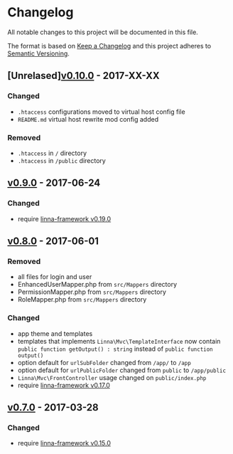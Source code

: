 
# Changelog

All notable changes to this project will be documented in this file.

The format is based on [Keep a Changelog](http://keepachangelog.com/) 
and this project adheres to [Semantic Versioning](http://semver.org/).

## [Unrelased][v0.10.0](https://github.com/s3b4stian/linna-app/compare/v0.9.0...v0.10.0) - 2017-XX-XX

### Changed
* `.htaccess` configurations moved to virtual host config file
* `README.md` virtual host rewrite mod config added

### Removed
* `.htaccess` in `/` directory
* `.htaccess` in `/public` directory

## [v0.9.0](https://github.com/s3b4stian/linna-app/compare/v0.8.0...v0.9.0) - 2017-06-24

### Changed
* require [linna-framework v0.19.0](https://github.com/s3b4stian/linna-framework/releases/tag/v0.19.0)

## [v0.8.0](https://github.com/s3b4stian/linna-app/compare/v0.7.0...v0.8.0) - 2017-06-01

### Removed
* all files for login and user
* EnhancedUserMapper.php from `src/Mappers` directory
* PermissionMapper.php from `src/Mappers` directory
* RoleMapper.php from `src/Mappers` directory

### Changed
* app theme and templates
* templates that implements `Linna\Mvc\TemplateInterface` now contain `public function getOutput() : string` instead of `public function output()`
* option default for `urlSubFolder` changed from `/app/` to `/app`
* option default for `urlPublicFolder` changed from `public` to `/app/public`
* `Linna\Mvc\FrontController` usage changed on `public/index.php`
* require [linna-framework v0.17.0](https://github.com/s3b4stian/linna-framework/releases/tag/v0.17.0)

## [v0.7.0](https://github.com/s3b4stian/linna-app/compare/v0.6.1...v0.7.0) - 2017-03-28

### Changed
* require [linna-framework v0.15.0](https://github.com/s3b4stian/linna-framework/releases/tag/v0.15.0)
